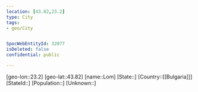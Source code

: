 ```yaml
---
location: [43.82,23.2]
type: City
tags:
- geo/City


SpocWebEntityId: 32077
isDeleted: false
confidential: public

---
```

[geo-lon::23.2]
[geo-lat::43.82]
[name::Lom]
[State::]
[Country::[[Bulgaria]]]
[StateId::]
[Population::]
[Unknown::]

